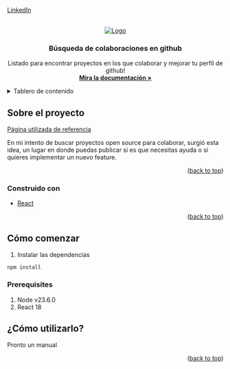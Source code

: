 <a id="readme-top"></a>

[LinkedIn](https://www.linkedin.com/in/mijeldev/)

<!-- PROJECT LOGO -->
<br />
<div align="center">
  <a href="https://github.com/mijelDeve/-P1-open-source-search-frontend">
    <img src="https://miro.medium.com/v2/resize:fit:1100/1*CWFkh5z8oa6dZfn5_gkKKQ.jpeg" alt="Logo">
  </a>

  <h3 align="center">Búsqueda de colaboraciones en github</h3>

  <p align="center">
    Listado para encontrar proyectos en los que colaborar y mejorar tu perfil de github!
    <br />
    <a href="https://github.com/mijelDeve/-P1-open-source-search-frontend"><strong>Mira la documentación »</strong></a>
    <br />

  </p>
</div>



<!-- TABLE OF CONTENTS -->
<details>
  <summary>Tablero de contenido</summary>
  <ol>
    <li>
      <a href="#about-the-project">Sobre el proyecto</a>
      <ul>
        <li><a href="#built-with">Construido con</a></li>
      </ul>
    </li>
    <li>
      <a href="#getting-started">Cómo comenzar</a>
      <ul>
        <li><a href="#prerequisites">Pre-requisitos</a></li>
        <li><a href="#installation">Instalación</a></li>
      </ul>
    </li>
    <li><a href="#usage">¿Cómo utilizarlo?</a></li>
  </ol>
</details>



<!-- ABOUT THE PROJECT -->
## Sobre el proyecto

[Página utilizada de referencia](./src/assets/images/image.png)

En mi intento de buscar proyectos open source para colaborar, surgió esta idea, un lugar en donde puedas publicar si es que necesitas ayuda o si quieres implementar un nuevo feature.

<p align="right">(<a href="#readme-top">back to top</a>)</p>



### Construido con

* [React](https://es.react.dev/)

<p align="right">(<a href="#readme-top">back to top</a>)</p>



<!-- GETTING STARTED -->
## Cómo comenzar

1. Instalar las dependencias
  ```
  npm install 
  ```

### Prerequisites

1. Node v23.6.0
2. React 18


## ¿Cómo utilizarlo?

Pronto un manual

<p align="right">(<a href="#readme-top">back to top</a>)</p>


<!-- MARKDOWN LINKS & IMAGES -->
<!-- https://www.markdownguide.org/basic-syntax/#reference-style-links -->
[React.js]: https://img.shields.io/badge/React-20232A?style=for-the-badge&logo=react&logoColor=61DAFB
[React-url]: https://reactjs.org/